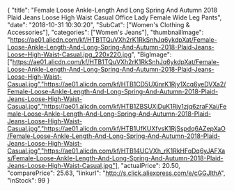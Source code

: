 {
	"title": "Female Loose Ankle-Length And Long Spring And Autumn 2018 Plaid Jeans Loose High Waist Casual Office Lady Female Wide Leg Pants",
	"date": "2018-10-31 10:30:20",
	"SubCat": ["Women's Clothing & Accessories"],
	"categories": ["Women's Jeans"],
	"thumbnailImage": "https://ae01.alicdn.com/kf/HTB1TQuVXh2rK1RkSnhJq6ykdpXat/Female-Loose-Ankle-Length-And-Long-Spring-And-Autumn-2018-Plaid-Jeans-Loose-High-Waist-Casual.jpg_220x220.jpg",
	"BigImage": ["https://ae01.alicdn.com/kf/HTB1TQuVXh2rK1RkSnhJq6ykdpXat/Female-Loose-Ankle-Length-And-Long-Spring-And-Autumn-2018-Plaid-Jeans-Loose-High-Waist-Casual.jpg","https://ae01.alicdn.com/kf/HTB1CD5UXinrK1Rjy1Xcq6yeDVXa2/Female-Loose-Ankle-Length-And-Long-Spring-And-Autumn-2018-Plaid-Jeans-Loose-High-Waist-Casual.jpg","https://ae01.alicdn.com/kf/HTB1ZBSUXjDuK1Rjy1zjq6zraFXai/Female-Loose-Ankle-Length-And-Long-Spring-And-Autumn-2018-Plaid-Jeans-Loose-High-Waist-Casual.jpg","https://ae01.alicdn.com/kf/HTB1UfKUXfvsK1RjSspdq6AZepXaO/Female-Loose-Ankle-Length-And-Long-Spring-And-Autumn-2018-Plaid-Jeans-Loose-High-Waist-Casual.jpg","https://ae01.alicdn.com/kf/HTB14UCVXh_rK1RkHFqDq6yJAFXas/Female-Loose-Ankle-Length-And-Long-Spring-And-Autumn-2018-Plaid-Jeans-Loose-High-Waist-Casual.jpg"],
	"actualPrice": 20.50,
	"comparePrice": 25.63,
	"linkurl": "http://s.click.aliexpress.com/e/cGGJlthA",
	"inStock": 99
}
